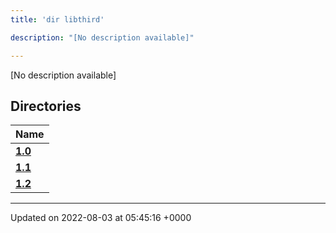 ```yaml
---
title: 'dir libthird'

description: "[No description available]"

---
```







[No description available]

## Directories

| Name           |
| -------------- |
| **[1.0](/documentation/code/darkbit/files/dir_8f73f5946d66c349bdd8f7018e5320bf/#dir-1.0)**  |
| **[1.1](/documentation/code/darkbit/files/dir_a845c478c438a6141c8d029c79108bfd/#dir-1.1)**  |
| **[1.2](/documentation/code/darkbit/files/dir_7f992b9dc14fc5ffaba8620ee097a6ff/#dir-1.2)**  |






-------------------------------

Updated on 2022-08-03 at 05:45:16 +0000
